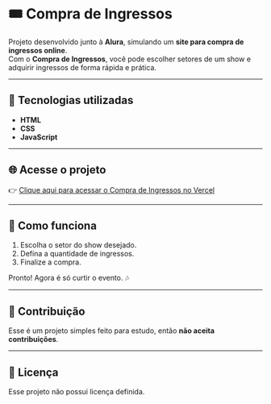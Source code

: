 # 🎟️ Compra de Ingressos

Projeto desenvolvido junto à **Alura**, simulando um **site para compra de ingressos online**.  
Com o **Compra de Ingressos**, você pode escolher setores de um show e adquirir ingressos de forma rápida e prática.

---

## 🚀 Tecnologias utilizadas

- **HTML**
- **CSS**
- **JavaScript**

---

## 🌐 Acesse o projeto

👉 [Clique aqui para acessar o Compra de Ingressos no Vercel](https://ingresso-two-sandy.vercel.app/)

---

## 📖 Como funciona

1. Escolha o setor do show desejado.
2. Defina a quantidade de ingressos.
3. Finalize a compra.

Pronto! Agora é só curtir o evento. 🎶

---

## 🤝 Contribuição

Esse é um projeto simples feito para estudo, então **não aceita contribuições**.

---

## 📜 Licença

Esse projeto não possui licença definida.

